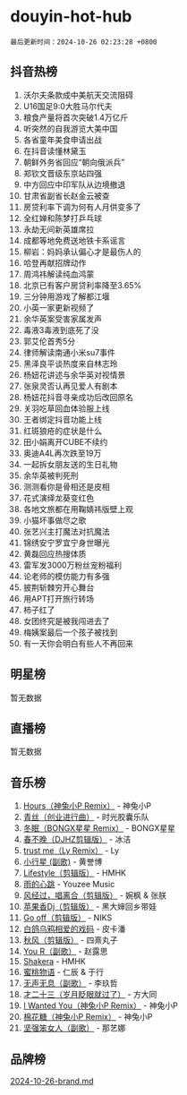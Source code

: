 # douyin-hot-hub

`最后更新时间：2024-10-26 02:23:28 +0800`

## 抖音热榜

1. 沃尔夫条款成中美航天交流阻碍
1. U16国足9:0大胜马尔代夫
1. 粮食产量将首次突破1.4万亿斤
1. 听突然的自我游览大美中国
1. 各省童年美食申请出战
1. 在抖音读懂林黛玉
1. 朝鲜外务省回应“朝向俄派兵”
1. 郑钦文晋级东京站四强
1. 中方回应中印军队从边境撤退
1. 甘肃省副省长赵金云被查
1. 房贷利率下调为何有人月供变多了
1. 全红婵和陈梦打乒乓球
1. 永劫无间新英雄席拉
1. 成都等地免费送地铁卡系谣言
1. 柳岩：妈妈承认偏心才是最伤人的
1. 哈登再献招牌动作
1. 周鸿祎解读纯血鸿蒙
1. 北京已有客户房贷利率降至3.65%
1. 三分钟用游戏了解都江堰
1. 小英一家更新视频了
1. 余华英案受害家属发声
1. 毒液3毒液到底死了没
1. 郭艾伦首秀5分
1. 律师解读南通小米su7事件
1. 黑泽良平谈热度来自林志玲
1. 杨妞花讲述与余华英对视情景
1. 张泉灵否认再见爱人有剧本
1. 杨妞花抖音寻亲成功后改回原名
1. 关羽吃草回血体验服上线
1. 王者绑定抖音功能上线
1. 红斑狼疮的症状是什么
1. 田小娟离开CUBE不续约
1. 奥迪A4L再次跌至19万
1. 一起拆女朋友送的生日礼物
1. 余华英被判死刑
1. 测测看你是骨相还是皮相
1. 花式演绎龙葵变红色
1. 各地文旅都在用鞠婧祎版壁上观
1. 小猫坏事做尽之歌
1. 张艺兴主打魔法对抗魔法
1. 锦绣安宁罗宜宁身世曝光
1. 黄磊回应热搜体质
1. 雷军发3000万粉丝宠粉福利
1. 论老师的模仿能力有多强
1. 披荆斩棘穷开心舞台
1. 用APT打开旅行转场
1. 柿子红了
1. 女团终究是被我闯进去了
1. 梅姨案最后一个孩子被找到
1. 有一天你会明白有些人不再回来

## 明星榜

暂无数据

## 直播榜

暂无数据

## 音乐榜

1. [Hours（神兔小P Remix）](https://sf5-hl-cdn-tos.douyinstatic.com/obj/tos-cn-ve-2774/oUXHUn2Ui2yeCiTUvQNIdgAycsCBBCBytMlfZw) - 神兔小P
1. [青丝（创业进行曲）](https://sf5-hl-cdn-tos.douyinstatic.com/obj/tos-cn-ve-2774/ooYARJB5iBRNhCOkDsS3BAKW91CIMoQfwzwKLi) - 时光胶囊乐队
1. [冬眠（BONGX星星 Remix）](https://sf3-cdn-tos.douyinstatic.com/obj/tos-cn-ve-2774/oMCfFFoE3LwQ7agAgOIG4ieExqkeAsxNBEkLdz) - BONGX星星
1. [春不晚（DJHZ剪辑版）](https://sf5-hl-cdn-tos.douyinstatic.com/obj/tos-cn-ve-2774/osEZa7YZ6wNo9QDABgfGFaCQKRQTNafsBJDnKt) - 冰洁
1. [trust me（Ly Remix）](https://sf3-cdn-tos.douyinstatic.com/obj/tos-cn-ve-2774/oUo1M8fz5AfmMSExABQQKFE0eCMWgsiccfqrMA) - Ly
1. [小行星 (副歌)](https://sf3-cdn-tos.douyinstatic.com/obj/tos-cn-ve-2774/oArWEvgkJwVsB0KMIw6iBsAoHAciIjJqzWeTQr) - 黄誉博
1. [Lifestyle（剪辑版）](https://sf5-hl-cdn-tos.douyinstatic.com/obj/tos-cn-ve-2774/owfqGgjwG3V5lCLaAIezFMeg3LtuKNBaZKgzPV) - HMHK
1. [雨的心跳](https://sf5-hl-cdn-tos.douyinstatic.com/obj/tos-cn-ve-2774/o0vI5NZuiJgxWIQQFhXO0RTrsiIAsBSiMIECz) - Youzee Music
1. [风经过，唱离合（剪辑版）](https://sf3-cdn-tos.douyinstatic.com/obj/tos-cn-ve-2774/okllg5DG2MmUF3aiiDfBZx6ZLvfwOTtbCEAHyI) - 婉枫 & 张朕
1. [苹果香Dj（剪辑版）](https://sf3-cdn-tos.douyinstatic.com/obj/tos-cn-ve-2774/oEeIEQbYGAOspCTRAIeYF4Ok8LgZ8NBaRe4ztR) - 黑大婶回乡带娃
1. [Go off（剪辑版）](https://sf5-hl-cdn-tos.douyinstatic.com/obj/tos-cn-ve-2774/oYLJZTCGnIQBt2BsMBCFksOEMnDQesCr2gfZ7N) - NIKS
1. [白鸽乌鸦相爱的戏码](https://sf5-hl-cdn-tos.douyinstatic.com/obj/tos-cn-ve-2774/oMVVEf6eDAOmFtNtCsEqKpIorBDM8Nkg6TZRqC) - 皮卡潘
1. [秋风（剪辑版）](https://sf5-hl-cdn-tos.douyinstatic.com/obj/tos-cn-ve-2774/ocGaU84LfAfzMd2wbXdQFpCGhBiXg82JNMRRie) - 四熹丸子
1. [You R（副歌）](https://sf3-cdn-tos.douyinstatic.com/obj/tos-cn-ve-2774/oc0MZn9aEfLkCFLIxKQQcgBjS9mBBuDttYPfZ1) - 赵露思
1. [Shakera](https://sf5-hl-cdn-tos.douyinstatic.com/obj/tos-cn-ve-2774/ocKtEBgQ8FiQCBDf3nj9Z9gEGEQ4fAZDYEocLY) - HMHK
1. [蜜桃物语](https://sf5-hl-cdn-tos.douyinstatic.com/obj/tos-cn-ve-2774/oIhOSCZtIACtYU4XQkngiW9kCBfVD1Fz9IYeqL) - 仁辰 & 于行
1. [无声无息（副歌）](https://sf3-cdn-tos.douyinstatic.com/obj/tos-cn-ve-2774/osmzBBdYMBoz2NHW7AYiZEErnITswCiYzuA3Nf) - 李玖哲
1. [才二十三（岁月眨眼就过了）](https://sf3-cdn-tos.douyinstatic.com/obj/tos-cn-ve-2774/oYAvkTrUXEBMWYUbL3nl8i01MJ5skiIZASC2H) - 方大同
1. [I Wanted You（神兔小P Remix）](https://sf5-hl-cdn-tos.douyinstatic.com/obj/tos-cn-ve-2774/o4CAubmDQdZeEkstFnCvKIMDag8D2BSBOjfNuh) - 神兔小P
1. [棉花糖（神兔小P Remix）](https://sf5-hl-cdn-tos.douyinstatic.com/obj/tos-cn-ve-2774/o0pEDf1GaEfEYJ1FbgOAFCITQ1zeFD3kgBWGcG) - 神兔小P
1. [坚强笨女人（副歌）](https://sf5-hl-cdn-tos.douyinstatic.com/obj/tos-cn-ve-2774/ospNInQiZvGWyBVg5zkNsAMct5uJIg1CrZiPL) - 那艺娜

## 品牌榜

[2024-10-26-brand.md](2024-10-26-brand.md)
